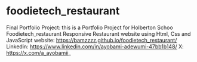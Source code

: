 # foodietech_restaurant
Final Portfolio Project: this is a Portfolio Project for Holberton Schoo
Foodietech_restaurant
Responsive Restaurant website using Html, Css and JavaScript
website: https://bamzzzz.github.io/foodietech_restaurant/
Linkedin: https://www.linkedin.com/in/ayobami-adewumi-47bb1b148/
 X: https://x.com/a_ayobamii_
